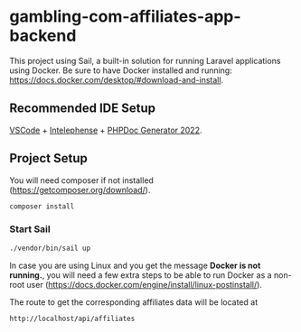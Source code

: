 # gambling-com-affiliates-app-backend

This project using Sail, a built-in solution for running Laravel applications using Docker.
Be sure to have Docker installed and running: https://docs.docker.com/desktop/#download-and-install.

## Recommended IDE Setup

[VSCode](https://code.visualstudio.com/) + [Intelephense](https://marketplace.visualstudio.com/items?itemName=bmewburn.vscode-intelephense-client) + [PHPDoc Generator 2022](https://marketplace.visualstudio.com/items?itemName=SamuelHinchliffe.phpdoc-generator-2022).

## Project Setup

You will need composer if not installed (https://getcomposer.org/download/).

```sh
composer install
```

### Start Sail

```sh
./vendor/bin/sail up
```
In case you are using Linux and you get the message **Docker is not running.**, you will need a few extra steps to be able to run Docker as a non-root user (https://docs.docker.com/engine/install/linux-postinstall/).

The route to get the corresponding affiliates data will be located at
```sh
http://localhost/api/affiliates
```
